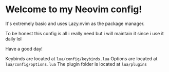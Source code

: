 # Welcome to my Neovim config!

It's extremely basic and uses Lazy.nvim as the package manager.

To be honest this config is all i really need but i will maintain it since i use it daily lol

Have a good day!

Keybinds are located at `lua/config/keybinds.lua`
Options are located at `lua/config/options.lua`
The plugin folder is located at `lua/plugins`
